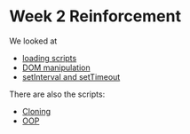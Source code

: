 # Week 2 Reinforcement

We looked at

- [loading scripts](./0-loading-scripts-in-html/)
- [DOM manipulation](./1-dom-manipulation/)
- [setInterval and setTimeout](./2-setInterval-%26-setTimeout/)

There are also the scripts:

- [Cloning](./3-cloning-and-the-spread-operator.js)
- [OOP](./4-oop.js)
